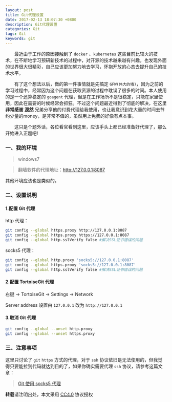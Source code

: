 ```yaml
---
layout: post
title: Git代理设置
date: 2017-02-13 18:07:30 +0800
description: Git代理设置 
categories: Git
tags: Git
keywords: git
---
```


&emsp;&emsp;最近由于工作的原因接触到了 `docker` 、`kubernetes` 这些目前比较火的技术，在不断地学习预研新技术的过程中，对开源的技术越来越有兴趣，也发现外面的世界很大很精彩，自己应该更加努力地去学习，怀抱开放的心态去提升自己的技术水平。

&emsp;&emsp;有了这个想法以后，做的第一件事情就是先搞定 `GFW(伟大的墙)`，因为之前的学习过程中，经常因为这个问题在获取资源的过程中耽误了很多的时间。本人使用的是一个还算稳定的 `goagent` 代理，但是在工作场所不是很稳定，只能在家里使用，因此在需要的时候经常会抓狂。不过这个问题最近得到了彻底的解决，在这里 **非常感谢** **[漠然](https://mritd.me/)** 兄弟分享他的付费代理给我使用，也让我意识到花大量的时间去节约少量的money，是非常不值的，虽然用上免费的好像有点本事。

&emsp;&emsp;这只是个题外话，各位看官看到这里，应该手头上都已经准备好代理了，那么开始进入正题吧!




### 一、我的环境
> windows7

> 翻墙软件的代理地址：http://127.0.0.1:8087

其他环境应该也是类似的。

### 二、设置说明
#### 1.配置 Git 代理
http 代理：
``` sh
git config --global https.proxy http://127.0.0.1:8087
git config --global https.proxy https://127.0.0.1:8087
git config --global http.sslVerify false #解决SSL证书错误的问题
```

socks5 代理：
``` sh
git config --global http.proxy 'socks5://127.0.0.1:8087'
git config --global https.proxy 'socks5://127.0.0.1:8087'
git config --global http.sslVerify false #解决SSL证书错误的问题
```

#### 2.配置 TortoiseGit 代理
右键 -> TortoiseGit -> Settings -> Network

Server address 设置由 `127.0.0.1` 改为 `http://127.0.0.1`

#### 3.取消 Git 代理
``` sh
git config --global --unset http.proxy
git config --global --unset https.proxy
```

### 三、注意事项
这里只讨论了 `git` `https` 方式的代理，对于 `ssh` 协议依旧是无法使用的，但我觉得只要能拉到代码就达到目的了，如果你确实需要代理 `ssh` 协议，请参考这篇文章：

> [Git 使用 socks5 代理](https://mritd.me/2017/01/12/git-uses-the-socks5-proxy/)

**转载**请注明出处，本文采用 [CC4.0](http://creativecommons.org/licenses/by-nc-nd/4.0/) 协议授权
